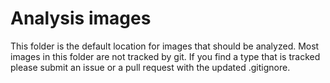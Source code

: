 # Analysis images

This folder is the default location for images that should be analyzed. Most images in this folder are not tracked by git. If you find a type that is tracked please submit an issue or a pull request with the updated .gitignore.
